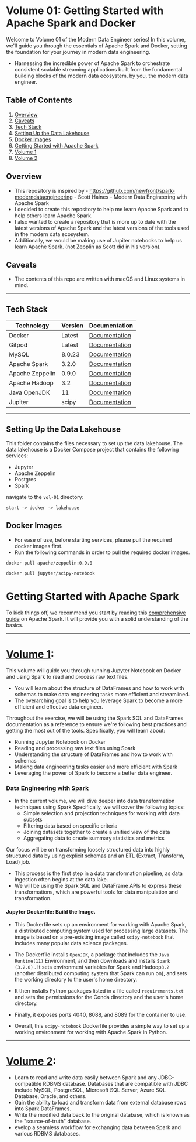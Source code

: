 # Volume 01: Getting Started with Apache Spark and Docker

Welcome to Volume 01 of the Modern Data Engineer series! In this volume, we'll guide you through the essentials of Apache Spark and Docker, setting the foundation for your journey in modern data engineering.

- Harnessing the incredible power of Apache Spark to orchestrate consistent scalable streaming applications built from the fundamental building blocks of the modern data ecosystem, by you, the modern data engineer.



## Table of Contents
1. [Overview](#overview)
2. [Caveats](#caveats)
3. [Tech Stack](#tech-stack)
4. [Setting Up the Data Lakehouse](#setting-up-the-data-lakehouse)
5. [Docker Images](#docker-images)
6. [Getting Started with Apache Spark](#getting-started-with-apache-spark)
7. [Volume 1](#volume-1)
8. [Volume 2](#volume-2)




## Overview
- This repository is inspired by - https://github.com/newfront/spark-moderndataengineering - Scott Haines - Modern Data Engineering with Apache Spark
- I decided to create this repository to help me learn Apache Spark and to help others learn Apache Spark.
- I also wanted to create a repository that is more up to date with the latest versions of Apache Spark and the latest versions of the tools used in the modern data ecosystem.
- Additionally, we would be making use of Jupiter notebooks to help us learn Apache Spark. (not Zepplin as Scott did in his version).

## Caveats
- The contents of this repo are written with macOS and Linux systems in mind.

---
## Tech Stack

| Technology | Version | Documentation |
|------------|---------|---------------|
| Docker | Latest | [Documentation](https://docs.docker.com/) |
| Gitpod | Latest | [Documentation](https://www.gitpod.io/docs/introduction/getting-started) |
| MySQL | 8.0.23 | [Documentation](https://dev.mysql.com/doc/) |
| Apache Spark | 3.2.0 | [Documentation](https://spark.apache.org/docs/3.2.0/) |
| Apache Zeppelin | 0.9.0 | [Documentation](https://zeppelin.apache.org/docs/0.9.0/) |
| Apache Hadoop | 3.2 | [Documentation](https://spark.apache.org/docs/3.2.0/) |
| Java OpenJDK | 11 | [Documentation](https://docs.oracle.com/en/java/javase/11/) |
| Jupiter | scipy | [Documentation](https://jupyter.org/documentation) |


---



## Setting Up the Data Lakehouse

This folder contains the files necessary to set up the data lakehouse. The data lakehouse is a Docker Compose project that contains the following services: 
- Jupyter
- Apache Zeppelin
- Postgres  
- Spark 

navigate to the `vol-01` directory:
~~~
start -> docker -> lakehouse
~~~


## Docker Images 
- For ease of use, before starting services, please pull the required docker images first.
- Run the following commands in order to pull the required docker images.


~~~
docker pull apache/zeppelin:0.9.0
~~~
~~~
docker pull jupyter/scipy-notebook
~~~





# Getting Started with Apache Spark
To kick things off, we recommend you start by reading this [comprehensive guide](https://medium.com/@le.oasis/getting-started-with-apache-spark-sparksql-scala-with-mac-terminal-b9c9513c51f1) on Apache Spark. It will provide you with a solid understanding of the basics.

---
# [Volume 1](https://github.com/le-oasis/Modern-Data-Engineer/tree/main/vol-01): 

This volume will guide you through running Jupyter Notebook on Docker and using Spark to read and process raw text files.
- You will learn about the structure of DataFrames and how to work with schemas to make data engineering tasks more efficient and streamlined.
- The overarching goal is to help you leverage Spark to become a more efficient and effective data engineer.

Throughout the exercise, we will be using the Spark SQL and DataFrames documentation as a reference to ensure we're following best practices and getting the most out of the tools.
Specifically, you will learn about:

- Running Jupyter Notebook on Docker
- Reading and processing raw text files using Spark
- Understanding the structure of DataFrames and how to work with schemas
- Making data engineering tasks easier and more efficient with Spark
- Leveraging the power of Spark to become a better data engineer.

### Data Engineering with Spark
- In the current volume, we will dive deeper into data transformation techniques using Spark Specifically, we will cover the following topics:
  - Simple selection and projection techniques for working with data subsets
  - Filtering data based on specific criteria
  - Joining datasets together to create a unified view of the data
  - Aggregating data to create summary statistics and metrics

Our focus will be on transforming loosely structured data into highly structured data by using explicit schemas and an ETL (Extract, Transform, Load) job.
- This process is the first step in a data transformation pipeline, as data ingestion often begins at the data lake.
- We will be using the Spark SQL and DataFrame APIs to express these transformations, which are powerful tools for data manipulation and transformation.



#### Jupyter Dockerfile: Build the Image.
- This Dockerfile sets up an environment for working with Apache Spark, a distributed computing system used for processing large datasets. The image is based on a pre-existing image called `scipy-notebook` that includes many popular data science packages.

- The Dockerfile installs `OpenJDK`, a package that includes the `Java Runtime(11)` Environment, and then downloads and installs `Spark (3.2.0)` . It sets environment variables for Spark and Hadoop`3.2` (another distributed computing system that Spark can run on), and sets the working directory to the user's home directory.

- It then installs Python packages listed in a file called `requirements.txt`  and sets the permissions for the Conda directory and the user's home directory. 

- Finally, it exposes ports 4040, 8088, and 8089 for the container to use.

- Overall, this `scipy-notebook` Dockerfile provides a simple way to set up a working environment for working with Apache Spark in Python.


---


# [Volume 2](https://github.com/le-oasis/Modern-Data-Engineer/tree/main/vol-02): 

- Learn to read and write data easily between Spark and any JDBC-compatible RDBMS database.
Databases that are compatible with JDBC include MySQL, PostgreSQL, Microsoft SQL Server, Azure SQL Database, Oracle, and others.
- Gain the ability to load and transform data from external database rows into Spark DataFrames.
- Write the modified data back to the original database, which is known as the "source-of-truth" database.
- evelop a seamless workflow for exchanging data between Spark and various RDBMS databases.


